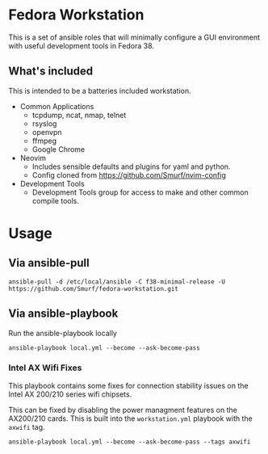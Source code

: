 # Fedora Workstation

This is a set of ansible roles that will minimally configure a GUI environment with useful development tools in Fedora 38.

## What's included

This is intended to be a batteries included workstation. 

* Common Applications
    - tcpdump, ncat, nmap, telnet
    - rsyslog
    - openvpn
    - ffmpeg
    - Google Chrome
* Neovim
    - Includes sensible defaults and plugins for yaml and python.
    - Config cloned from https://github.com/Smurf/nvim-config
* Development Tools
    - Development Tools group for access to make and other common compile tools.

# Usage

## Via ansible-pull

```
ansible-pull -d /etc/local/ansible -C f38-minimal-release -U https://github.com/Smurf/fedora-workstation.git
```

## Via ansible-playbook

Run the ansible-playbook locally
```
ansible-playbook local.yml --become --ask-become-pass
```

### Intel AX Wifi Fixes

This playbook contains some fixes for connection stability issues on the Intel AX 200/210 series wifi chipsets.

This can be fixed by disabling the power managment features on the AX200/210 cards. This is built into the `workstation.yml` playbook with the `axwifi` tag.

```
ansible-playbook local.yml --become --ask-become-pass --tags axwifi
```
